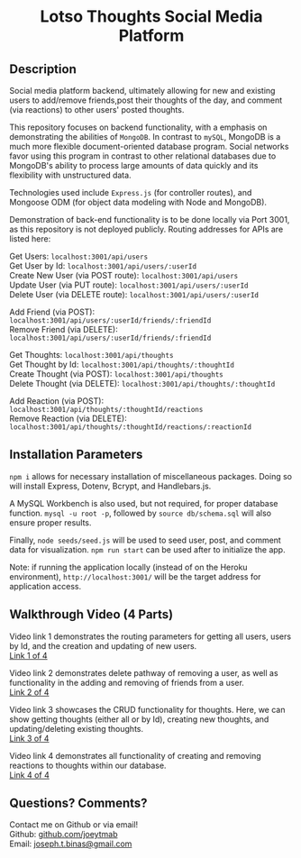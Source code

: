 <h1 align="center">Lotso Thoughts Social Media Platform</h1>

## Description

Social media platform backend, ultimately allowing for new and existing users to add/remove friends,post their thoughts of the day, and comment (via reactions) to other users' posted thoughts.

This repository focuses on backend functionality, with a emphasis on demonstrating the abilities of `MongoDB`. In contrast to `mySQL`, MongoDB is a much more flexible document-oriented database program. Social networks favor using this program in contrast to other relational databases due to MongoDB's ability to process large amounts of data quickly and its flexibility with unstructured data.

Technologies used include `Express.js` (for controller routes), and Mongoose ODM (for object data modeling with Node and MongoDB).

Demonstration of back-end functionality is to be done locally via Port 3001, as this repository is not deployed publicly. Routing addresses for APIs are listed here:

Get Users: `localhost:3001/api/users`<br/>
Get User by Id: `localhost:3001/api/users/:userId`<br/>
Create New User (via POST route): `localhost:3001/api/users`<br/>
Update User (via PUT route): `localhost:3001/api/users/:userId`<br/>
Delete User (via DELETE route): `localhost:3001/api/users/:userId`<br/>

Add Friend (via POST): `localhost:3001/api/users/:userId/friends/:friendId`<br/>
Remove Friend (via DELETE): `localhost:3001/api/users/:userId/friends/:friendId`<br/>

Get Thoughts: `localhost:3001/api/thoughts`<br/>
Get Thought by Id: `localhost:3001/api/thoughts/:thoughtId`<br/>
Create Thought (via POST): `localhost:3001/api/thoughts`<br/>
Delete Thought (via DELETE): `localhost:3001/api/thoughts/:thoughtId`<br/>

Add Reaction (via POST): `localhost:3001/api/thoughts/:thoughtId/reactions`<br/>
Remove Reaction (via DELETE): `localhost:3001/api/thoughts/:thoughtId/reactions/:reactionId`<br/>

## Installation Parameters

`npm i` allows for necessary installation of miscellaneous packages. Doing so will install Express, Dotenv, Bcrypt, and Handlebars.js.

A MySQL Workbench is also used, but not required, for proper database function. `mysql -u root -p`, followed by `source db/schema.sql` will also ensure proper results.

Finally, `node seeds/seed.js` will be used to seed user, post, and comment data for visualization. `npm run start` can be used after to initialize the app.

Note: if running the application locally (instead of on the Heroku environment), `http://localhost:3001/` will be the target address for application access.

## Walkthrough Video (4 Parts)

Video link 1 demonstrates the routing parameters for getting all users, users by Id, and the creation and updating of new users.<br/>
[Link 1 of 4](https://www.youtube.com/watch?v=WB36cnkwuJU)<br/>

Video link 2 demonstrates delete pathway of removing a user, as well as functionality in the adding and removing of friends from a user. <br/>
[Link 2 of 4](https://www.youtube.com/watch?v=c1C5otEg2CM)<br/>

Video link 3 showcases the CRUD functionality for thoughts. Here, we can show getting thoughts (either all or by Id), creating new thoughts, and updating/deleting existing thoughts.<br/>
[Link 3 of 4](https://www.youtube.com/watch?v=CRkxU10U23w)<br/>

Video link 4 demonstrates all functionality of creating and removing reactions to thoughts within our database.<br/>
[Link 4 of 4](https://www.youtube.com/watch?v=bHWGPx3IgKw)<br/>

## Questions? Comments?

Contact me on Github or via email! </br>
Github: [github.com/joeytmab](github.com/joeytmab) </br>
Email: [joseph.t.binas@gmail.com](joseph.t.binas@gmail.com)
